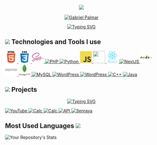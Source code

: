 <p align="center">
  <a href="https://palmardev.com">
    <img src="https://readme-typing-svg.demolab.com/?lines=🙋🏻‍♂️%20Hi!,%20i%20am%20Gabriel%20Palmar;&font=Fira%20Code&center=true&width=650&color=0a94b2&vCenter=true&pause=15000&size=30" /></a>
</p>

<p align="center">
  <a href="https://palmardev.com" target="_blank" rel="noopener noreferrer" >
    <img src="https://media1.giphy.com/media/qgQUggAC3Pfv687qPC/giphy.gif" width="650px" alt="Gabriel Palmar" />
  </a>
</p>

<p align="center">
<a href="https://palmardev.com/" target="_blank" rel="noopener noreferrer" ><img src="https://readme-typing-svg.herokuapp.com?font=Fira+Code&weight=800&size=24&pause=1000&color=28FFBC&width=435&lines=I+am+web+development+fullstack;Frontend+specialty;Html%2C+Css%2C+Tailwind+%26+React+;Backend+specialty;NodeJs%2C+Express%2C+MongoDB%2C;PHP+%26+MySql;Other+language;C%2B%2B%2C+Java+%26+Python" alt="Typing SVG" /></a>
</p>

## <img width=10% src="https://images-wixmp-ed30a86b8c4ca887773594c2.wixmp.com/f/60f2b66e-1733-440a-ad24-25064eb5820d/d1lomba-35e7f3af-48eb-4d3c-8e3b-6388d70f4cd0.gif?token=eyJ0eXAiOiJKV1QiLCJhbGciOiJIUzI1NiJ9.eyJzdWIiOiJ1cm46YXBwOjdlMGQxODg5ODIyNjQzNzNhNWYwZDQxNWVhMGQyNmUwIiwiaXNzIjoidXJuOmFwcDo3ZTBkMTg4OTgyMjY0MzczYTVmMGQ0MTVlYTBkMjZlMCIsIm9iaiI6W1t7InBhdGgiOiJcL2ZcLzYwZjJiNjZlLTE3MzMtNDQwYS1hZDI0LTI1MDY0ZWI1ODIwZFwvZDFsb21iYS0zNWU3ZjNhZi00OGViLTRkM2MtOGUzYi02Mzg4ZDcwZjRjZDAuZ2lmIn1dXSwiYXVkIjpbInVybjpzZXJ2aWNlOmZpbGUuZG93bmxvYWQiXX0.uXM6opbNLzxXFVysR5i6R4eG7Q4yNiO-Nwygqtgqsbw"/> Technologies and Tools I use
<p align="left">
    <a href="https://www.w3.org/html/" target="_blank" rel="noopener noreferrer" > <img src="https://raw.githubusercontent.com/devicons/devicon/master/icons/html5/html5-original-wordmark.svg" alt="html5" width="40" height="40"/> </a>
    <a href="https://www.w3schools.com/css/" target="_blank" rel="noopener noreferrer" > <img src="https://raw.githubusercontent.com/devicons/devicon/master/icons/css3/css3-original-wordmark.svg" alt="css3" width="40" height="40"/> </a>
<a href="https://sass-lang.com" target="_blank"> <img src="https://raw.githubusercontent.com/devicons/devicon/master/icons/sass/sass-original.svg" alt="sass" width="40" height="40"/> </a>
  <a href="https://www.php.net/manual/es/intro-whatis.php" target="_blank"> <img src="https://upload.wikimedia.org/wikipedia/commons/thumb/2/27/PHP-logo.svg/2560px-PHP-logo.svg.png" alt="PHP" width="40"/> </a>
<a href="https://pypi.org/" target="_blank" rel="noopener noreferrer" > <img src="https://upload.wikimedia.org/wikipedia/commons/thumb/c/c3/Python-logo-notext.svg/1869px-Python-logo-notext.svg.png" alt="Python" width="40" height="40"/> </a>
    <a href="https://developer.mozilla.org/en-US/docs/Web/JavaScript" target="_blank" rel="noopener noreferrer" > <img src="https://raw.githubusercontent.com/devicons/devicon/master/icons/javascript/javascript-original.svg" alt="javascript" width="40" height="40"/> </a>
      <a href="https://threejs.org/" target="_blank" rel="noopener noreferrer" > <img src="https://global.discourse-cdn.com/standard17/uploads/threejs/original/2X/e/e4f86d2200d2d35c30f7b1494e96b9595ebc2751.png" width="40" height="40"/> </a>
<a href="https://reactjs.org/" target="_blank" rel="noopener noreferrer" > <img src="https://raw.githubusercontent.com/devicons/devicon/master/icons/react/react-original-wordmark.svg" alt="react" width="40" height="40"/> </a>
<a href="https://nextjs.org/" target="_blank" rel="noopener noreferrer" > <img src="https://upload.wikimedia.org/wikipedia/commons/thumb/8/8e/Nextjs-logo.svg/1920px-Nextjs-logo.svg.png" alt="NextJS" width="60" height="40"/> </a>
<a href="https://nodejs.org" target="_blank" rel="noopener noreferrer" > <img src="https://raw.githubusercontent.com/devicons/devicon/master/icons/nodejs/nodejs-original-wordmark.svg" alt="nodejs" width="40" height="40"/> </a>
    <a href="https://expressjs.com" target="_blank" rel="noopener noreferrer" > <img src="https://raw.githubusercontent.com/devicons/devicon/master/icons/express/express-original-wordmark.svg" alt="express" width="40" height="40"/> </a>
    <a href="https://www.mongodb.com/" target="_blank" rel="noopener noreferrer" > <img src="https://raw.githubusercontent.com/devicons/devicon/master/icons/mongodb/mongodb-original-wordmark.svg" alt="mongodb" width="40" height="40"/> </a>
  <a href="https://www.mysql.com/ " target="_blank" rel="noopener noreferrer" > <img src="https://www.vectorlogo.zone/logos/mysql/mysql-official.svg" alt="MySQL" width="40" height="40"/> </a>
<a href="https://wordpress.com/es/" target="_blank" rel="noopener noreferrer" > <img src="https://upload.wikimedia.org/wikipedia/commons/thumb/a/ae/WordPress.svg/1200px-WordPress.svg.png" alt="WordPress" width="60"/> </a>
<a href="https://laravel.com/" target="_blank" rel="noopener noreferrer" > <img src="https://static-00.iconduck.com/assets.00/laravel-icon-497x512-uwybstke.png" alt="WordPress" width="60"/> </a>
<a href="https://es.wikipedia.org/wiki/C%2B%2B" target="_blank" rel="noopener noreferrer" > <img src="https://upload.wikimedia.org/wikipedia/commons/thumb/1/18/ISO_C%2B%2B_Logo.svg/200px-ISO_C%2B%2B_Logo.svg.png" alt="C++" width="40" height="40"/> </a>
<a href="https://www.java.com/es/" target="_blank" rel="noopener noreferrer" > <img src="https://d3njjcbhbojbot.cloudfront.net/api/utilities/v1/imageproxy/https://coursera-course-photos.s3.amazonaws.com/0a/8cd7f1b14344618b75142593bc7af8/JavaCupLogo800x800.png?auto=format%2Ccompress&dpr=1" alt="Java" width="40" height="40"/> </a>
  

</p>

## <img width=7% src="https://images-wixmp-ed30a86b8c4ca887773594c2.wixmp.com/f/bde86535-8203-40c4-8a0c-f40d10a18e8e/d11gwgl-1102df2b-8c9e-4d92-97d4-4d6cb454a274.gif?token=eyJ0eXAiOiJKV1QiLCJhbGciOiJIUzI1NiJ9.eyJzdWIiOiJ1cm46YXBwOjdlMGQxODg5ODIyNjQzNzNhNWYwZDQxNWVhMGQyNmUwIiwiaXNzIjoidXJuOmFwcDo3ZTBkMTg4OTgyMjY0MzczYTVmMGQ0MTVlYTBkMjZlMCIsIm9iaiI6W1t7InBhdGgiOiJcL2ZcL2JkZTg2NTM1LTgyMDMtNDBjNC04YTBjLWY0MGQxMGExOGU4ZVwvZDExZ3dnbC0xMTAyZGYyYi04YzllLTRkOTItOTdkNC00ZDZjYjQ1NGEyNzQuZ2lmIn1dXSwiYXVkIjpbInVybjpzZXJ2aWNlOmZpbGUuZG93bmxvYWQiXX0.DAoQWljBbvsU3NWrtOWJHgMTjUCtsm7Q8xBuWCjll9Y"/> Projects 

<p align="center">
<a href="https://github.com/PalmarDev?tab=repositories"><img src="https://readme-typing-svg.herokuapp.com?font=Fira+Code&weight=600&size=22&pause=1000&width=435&lines=Projects+done+by+me" alt="Typing SVG" /></a>
</p>
<p align="left" >  
<a href="https://palmardev.github.io/html-css/youtube-fake/src/" target="_blank" rel="noopener noreferrer">
  <img src="https://logowik.com/content/uploads/images/youtube-black6725.jpg" alt="YouTube" width="100px" height="80px"/>
</a>
<a href="https://palmardev.github.io/Javascript/Calculadora/" target="_blank" rel="noopener noreferrer">
  <img src="https://cdn-icons-png.flaticon.com/512/6508/6508064.png" alt="Calc" width="100px" height="80px"/>
</a>
<a href="https://palmardev.github.io/Javascript/piedra-papel-tijera/" target="_blank" rel="noopener noreferrer">
  <img src="https://hips.hearstapps.com/hmg-prod/images/people-playing-paper-rock-scissors-royalty-free-illustration-1583269312.jpg" alt="Calc" width="100px" height="80px"/>
</a>
<a href="https://palmardev.github.io/Javascript/api-digimon/" target="_blank" rel="noopener noreferrer">
  <img src="https://w7.pngwing.com/pngs/834/715/png-transparent-computer-icons-api-text-logo-desktop-wallpaper-thumbnail.png" alt="API" width="100px" height="80px"/>
</a>
  <a href="https://palmardev.github.io/Javascript/tres-en-raya/" target="_blank" rel="noopener noreferrer">
  <img src="https://img.freepik.com/vector-premium/juego-tres-raya-icono-contorno-lineal-neon_7280-2422.jpg" alt="3enraya" width="100px" height="80px"/>
</a>
</p>
    


## Most Used Languages <img width=10% src="https://images-wixmp-ed30a86b8c4ca887773594c2.wixmp.com/f/60f2b66e-1733-440a-ad24-25064eb5820d/d1lomba-35e7f3af-48eb-4d3c-8e3b-6388d70f4cd0.gif?token=eyJ0eXAiOiJKV1QiLCJhbGciOiJIUzI1NiJ9.eyJzdWIiOiJ1cm46YXBwOjdlMGQxODg5ODIyNjQzNzNhNWYwZDQxNWVhMGQyNmUwIiwiaXNzIjoidXJuOmFwcDo3ZTBkMTg4OTgyMjY0MzczYTVmMGQ0MTVlYTBkMjZlMCIsIm9iaiI6W1t7InBhdGgiOiJcL2ZcLzYwZjJiNjZlLTE3MzMtNDQwYS1hZDI0LTI1MDY0ZWI1ODIwZFwvZDFsb21iYS0zNWU3ZjNhZi00OGViLTRkM2MtOGUzYi02Mzg4ZDcwZjRjZDAuZ2lmIn1dXSwiYXVkIjpbInVybjpzZXJ2aWNlOmZpbGUuZG93bmxvYWQiXX0.uXM6opbNLzxXFVysR5i6R4eG7Q4yNiO-Nwygqtgqsbw"/>
![Your Repository's Stats](https://github-readme-stats.vercel.app/api/top-langs/?username=PalmarDev&layout=compact&hide_border=true&border_radius=20&title_color=ffffff&text_color=ffffff&bg_color=DEG,001f34,00709a,001f34&&card_width=600px)
